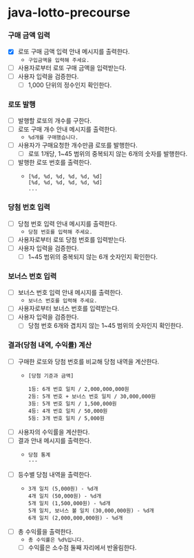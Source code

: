 # java-lotto-precourse
### 구매 금액 입력
- [x] 로또 구매 금액 입력 안내 메시지를 출력한다.
  - `구입금액을 입력해 주세요.`
- [ ] 사용자로부터 로또 구매 금액을 입력받는다.
- [ ] 사용자 입력을 검증한다.
  - [ ] 1,000 단위의 정수인지 확인한다. 

### 로또 발행
- [ ] 발행할 로또의 개수를 구한다.
- [ ] 로또 구매 개수 안내 메시지를 출력한다.
  - `%d개를 구매했습니다.`
- [ ] 사용자가 구매요청한 개수만큼 로또를 발행한다.
  - [ ] 로또 1개당, 1~45 범위의 중복되지 않는 6개의 숫자를 발행한다.
- [ ] 발행한 로또 번호를 출력한다.
  - ```
    [%d, %d, %d, %d, %d, %d]
    [%d, %d, %d, %d, %d, %d]
    ...
    ``` 

### 당첨 번호 입력
- [ ] 당첨 번호 입력 안내 메시지를 출력한다.
  - `당첨 번호를 입력해 주세요.`
- [ ] 사용자로부터 로또 당첨 번호를 입력받는다.
- [ ] 사용자 입력을 검증한다.
  - [ ] 1~45 범위의 중복되지 않는 6개 숫자인지 확인한다.

### 보너스 번호 입력
- [ ] 보너스 번호 입력 안내 메시지를 출력한다.
  - `보너스 번호를 입력해 주세요.`
- [ ] 사용자로부터 보너스 번호를 입력받는다.
- [ ] 사용자 입력을 검증한다.
  - [ ] 당첨 번호 6개와 겹치지 않는 1~45 범위의 숫자인지 확인한다.

### 결과(당첨 내역, 수익률) 계산
- [ ] 구매한 로또와 당첨 번호를 비교해 당첨 내역을 계산한다.
  - ```
    [당첨 기준과 금액]
    
    1등: 6개 번호 일치 / 2,000,000,000원
    2등: 5개 번호 + 보너스 번호 일치 / 30,000,000원
    3등: 5개 번호 일치 / 1,500,000원
    4등: 4개 번호 일치 / 50,000원
    5등: 3개 번호 일치 / 5,000원
    ``` 
- [ ] 사용자의 수익률을 계산한다.
- [ ] 결과 안내 메시지를 출력한다.
  - ```
    당첨 통계
    ---
    ``` 
- [ ] 등수별 당첨 내역을 출력한다.
  - ```
    3개 일치 (5,000원) - %d개
    4개 일치 (50,000원) - %d개
    5개 일치 (1,500,000원) - %d개
    5개 일치, 보너스 볼 일치 (30,000,000원) - %d개
    6개 일치 (2,000,000,000원) - %d개
    ``` 
- [ ] 총 수익률을 출력한다.
  - `총 수익률은 %d%입니다.`
  - [ ] 수익률은 소수점 둘째 자리에서 반올림한다. 
